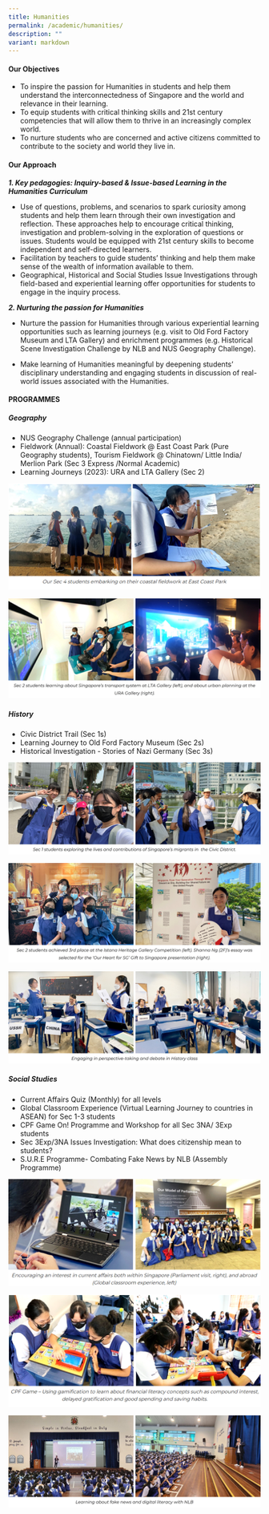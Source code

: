 ```yaml
---
title: Humanities
permalink: /academic/humanities/
description: ""
variant: markdown
---
```

<style type="text/css">
figcaption {
  text-align:center;
	font-style: italic;
	font-family:Arial, sans-serif;
	font-size:10px;
}
	</style>

#### **Our Objectives**

*   To inspire the passion for Humanities in students and help them understand the interconnectedness of Singapore and the world and relevance in their learning.
*   To equip students with critical thinking skills and 21st century competencies that will allow them to thrive in an increasingly complex world.
*   To nurture students who are concerned and active citizens committed to contribute to the society and world they live in.

#### **Our Approach**


**_1\. Key pedagogies: Inquiry-based &amp; Issue-based Learning in the Humanities Curriculum_**

*   Use of questions, problems, and scenarios to spark curiosity among students and help them learn through their own investigation and reflection. These approaches help to encourage critical thinking, investigation and problem-solving in the exploration of questions or issues. Students would be equipped with 21st century skills to become independent and self-directed learners.
*   Facilitation by teachers to guide students’ thinking and help them make sense of the wealth of information available to them.
*   Geographical, Historical and Social Studies Issue Investigations through field-based and experiential learning offer opportunities for students to engage in the inquiry process.

**_2\. Nurturing the passion for Humanities_**

*    Nurture the passion for Humanities through various experiential learning opportunities such as learning journeys (e.g. visit to Old Ford Factory Museum and LTA Gallery) and enrichment programmes (e.g. Historical Scene Investigation Challenge by NLB and NUS Geography Challenge).

*    Make learning of Humanities meaningful by deepening students’ disciplinary understanding and engaging students in discussion of real-world issues associated with the Humanities.
  

#### **PROGRAMMES**

##### **Geography**

* NUS Geography Challenge (annual participation)
* Fieldwork (Annual): Coastal Fieldwork @ East Coast Park (Pure Geography students), Tourism Fieldwork @ Chinatown/ Little India/ Merlion Park (Sec 3 Express /Normal Academic)
* Learning Journeys (2023): URA and LTA Gallery (Sec 2)

![](/images/Curriculum/Humanities/H1.png)

![](/images/Curriculum/Humanities/2023human1.jpg)

##### **History**

* Civic District Trail (Sec 1s)
* Learning Journey to Old Ford Factory Museum (Sec 2s)
* Historical Investigation - Stories of Nazi Germany (Sec 3s)

![](/images/Curriculum/Humanities/2023human2.jpg)

![](/images/Curriculum/Humanities/2023human3.jpg)

![](/images/Curriculum/Humanities/2023human4.jpg)
  
##### **Social Studies**
  
* Current Affairs Quiz (Monthly) for all levels
* Global Classroom Experience (Virtual Learning Journey to countries in ASEAN) for Sec 1-3 students
* CPF Game On! Programme and Workshop for all Sec 3NA/ 3Exp students
* Sec 3Exp/3NA Issues Investigation: What does citizenship mean to students?
* S.U.R.E Programme- Combating Fake News by NLB (Assembly Programme)

![](/images/Curriculum/Humanities/H5.png)

![](/images/Curriculum/Humanities/H6.png)

![](/images/Curriculum/Humanities/2023human5.jpg)
